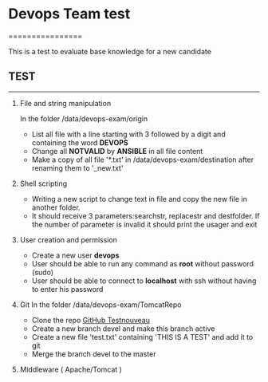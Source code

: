 # Devops Team test
================

This is a test to evaluate base knowledge for a new candidate

## TEST 
------------
1. File and string manipulation
   
   In the folder /data/devops-exam/origin
   * List all file with a line starting with 3 followed by a digit and
     containing the word **DEVOPS**
   * Change all **NOTVALID** by **ANSIBLE** in all file content    
   * Make a copy of all file '*.txt' in /data/devops-exam/destination after
     renaming them to '<filename>_new.txt'
2. Shell scripting
   * Writing a new script to change text in file and copy the new file in another
     folder.
   * It should receive 3 parameters:searchstr, replacestr and destfolder.  If the number of parameter
     is invalid it should print the usager and exit
3. User creation and permission
   * Create a new user **devops**
   * User should be able to run any command as **root** without password (sudo)
   * User should be able to connect to **localhost** with ssh without having to enter his password
4. Git
   In the folder /data/devops-exam/TomcatRepo
   * Clone the repo [GitHub Testnouveau](https://github.com/leparrain02/testnouveau.git)
   * Create a new branch devel and make this branch active
   * Create a new file 'test.txt' containing 'THIS IS A TEST' and add it to git
   * Merge the branch devel to the master
5. Middleware ( Apache/Tomcat )
